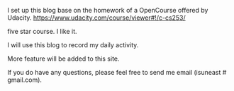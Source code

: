 I set up this blog base on the homework of a OpenCourse offered by Udacity.
https://www.udacity.com/course/viewer#!/c-cs253/

five star course. I like it.

I will use this blog to record my daily activity.

More feature will be added to this site.

If you do have any questions, please feel free to send me email (isuneast # gmail.com).
